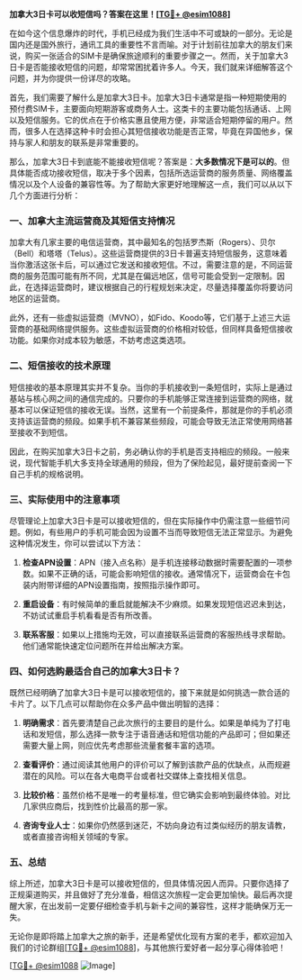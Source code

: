 **加拿大3日卡可以收短信吗？答案在这里！[[TG💪+ @esim1088](https://t.me/s/esim1088)]**

在如今这个信息爆炸的时代，手机已经成为我们生活中不可或缺的一部分。无论是国内还是国外旅行，通讯工具的重要性不言而喻。对于计划前往加拿大的朋友们来说，购买一张适合的SIM卡是确保旅途顺利的重要步骤之一。然而，关于加拿大3日卡是否能接收短信的问题，却常常困扰着许多人。今天，我们就来详细解答这个问题，并为你提供一份详尽的攻略。

首先，我们需要了解什么是加拿大3日卡。加拿大3日卡通常是指一种短期使用的预付费SIM卡，主要面向短期游客或商务人士。这类卡的主要功能包括通话、上网以及短信服务。它的优点在于价格实惠且使用方便，非常适合短期停留的用户。然而，很多人在选择这种卡时会担心其短信接收功能是否正常，毕竟在异国他乡，保持与家人和朋友的联系是非常重要的。

那么，加拿大3日卡到底能不能接收短信呢？答案是：**大多数情况下是可以的**。但具体能否成功接收短信，取决于多个因素，包括所选运营商的服务质量、网络覆盖情况以及个人设备的兼容性等。为了帮助大家更好地理解这一点，我们可以从以下几个方面进行分析：

### 一、加拿大主流运营商及其短信支持情况

加拿大有几家主要的电信运营商，其中最知名的包括罗杰斯（Rogers）、贝尔（Bell）和塔塔（Telus）。这些运营商提供的3日卡普遍支持短信服务，这意味着当你激活这张卡后，可以通过它发送和接收短信。不过，需要注意的是，不同运营商的服务范围可能有所不同，尤其是在偏远地区，信号可能会受到一定限制。因此，在选择运营商时，建议根据自己的行程规划来决定，尽量选择覆盖你将要访问地区的运营商。

此外，还有一些虚拟运营商（MVNO），如Fido、Koodo等，它们基于上述三大运营商的基础网络提供服务。这些虚拟运营商的价格相对较低，但同样具备短信接收功能。如果你对成本较为敏感，不妨考虑这类选项。

### 二、短信接收的技术原理

短信接收的基本原理其实并不复杂。当你的手机接收到一条短信时，实际上是通过基站与核心网之间的通信完成的。只要你的手机能够正常连接到运营商的网络，就基本可以保证短信的接收无误。当然，这里有一个前提条件，那就是你的手机必须支持该运营商的频段。如果手机不兼容某些频段，可能会导致无法正常使用网络甚至接收不到短信。

因此，在购买加拿大3日卡之前，务必确认你的手机是否支持相应的频段。一般来说，现代智能手机大多支持全球通用的频段，但为了保险起见，最好提前查阅一下自己手机的规格说明。

### 三、实际使用中的注意事项

尽管理论上加拿大3日卡是可以接收短信的，但在实际操作中仍需注意一些细节问题。例如，有些用户的手机可能会因为设置不当而导致短信无法正常显示。为避免这种情况发生，你可以尝试以下方法：

1. **检查APN设置**：APN（接入点名称）是手机连接移动数据时需要配置的一项参数。如果不正确的话，可能会影响短信的接收。通常情况下，运营商会在卡包装内附带详细的APN设置指南，按照指示操作即可。
   
2. **重启设备**：有时候简单的重启就能解决不少麻烦。如果发现短信迟迟未到达，不妨试试重启手机看看是否有所改善。

3. **联系客服**：如果以上措施均无效，可以直接联系运营商的客服热线寻求帮助。他们通常能快速定位问题所在并给出解决方案。

### 四、如何选购最适合自己的加拿大3日卡？

既然已经明确了加拿大3日卡是可以接收短信的，接下来就是如何挑选一款合适的卡片了。以下几点可以帮助你在众多产品中做出明智的选择：

1. **明确需求**：首先要清楚自己此次旅行的主要目的是什么。如果是单纯为了打电话和发短信，那么选择一款专注于语音通话和短信功能的产品即可；但如果还需要大量上网，则应优先考虑那些流量套餐丰富的选项。

2. **查看评价**：通过阅读其他用户的评价可以了解到该款产品的优缺点，从而规避潜在的风险。可以在各大电商平台或者社交媒体上查找相关信息。

3. **比较价格**：虽然价格不是唯一的考量标准，但它确实会影响到最终体验。对比几家供应商后，找到性价比最高的那一家。

4. **咨询专业人士**：如果你仍然感到迷茫，不妨向身边有过类似经历的朋友请教，或者直接咨询相关领域的专家。

### 五、总结

综上所述，加拿大3日卡是可以接收短信的，但具体情况因人而异。只要你选择了正规渠道购买，并且做好了充分准备，相信这次旅程一定会更加愉快。最后再次提醒大家，在出发前一定要仔细检查手机与新卡之间的兼容性，这样才能确保万无一失。

无论你是即将踏上加拿大之旅的新手，还是希望优化现有方案的老手，都欢迎加入我们的讨论群组[[TG💪+ @esim1088](https://t.me/s/esim1088)]，与其他旅行爱好者一起分享心得体验吧！

[[TG💪+ @esim1088](https://t.me/s/esim1088) ![Image](https://i.postimg.cc/4NQfJmqS/Snipaste-2025-05-13-00-14-12.png)]
